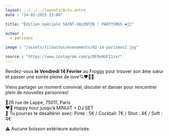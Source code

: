 ```yaml
---
layout: ../../../layouts/Actu.astro
date : "14-02-2025 23:00"

title: "Édition spéciale SAINT-VALENTIN : PARTYSMUS ❤️💌✨"

auteur :
  - parismus

image : "/assets/fildactus/evenements/02-14-parismus2.jpg"

source : "https://www.instagram.com/p/DF0xHUFI1zv/"
---
```


Rendez-vous __le Vendredi 14 Février__ au Froggy pour trouver son âme sœur et passer une soirée pleine de love💘❤️‍🔥🤩

Viens partager un moment convivial, discuter et danser pour rencontrer plein de nouvelles personnes!

📍26 rue de Lappe, 75011, Paris  
❤️‍🔥 Happy hour jusqu’à MINUIT + DJ SET  
🍹 Tu pourras te désaltérer avec: Pinte : 5€ / Cocktail: 7€ / Shot : 4€ / Soft : 4€

⚠️ Aucune boisson extérieure autorisée.
